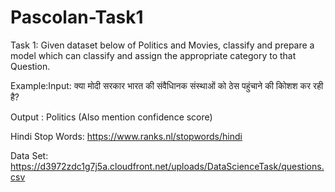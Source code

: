 # Pascolan-Task1

Task 1: Given dataset below of Politics and Movies, 
classify and prepare a model which can classify and assign the appropriate category to that Question.

Example:Input: क्या मोदी सरकार भारत की संवैधािनक संस्थाओं को ठेस पहुंचाने की कोिशश कर रही है?

Output : Politics (Also mention confidence score)  

Hindi Stop Words: https://www.ranks.nl/stopwords/hindi

Data Set: https://d3972zdc1g7j5a.cloudfront.net/uploads/DataScienceTask/questions.csv
